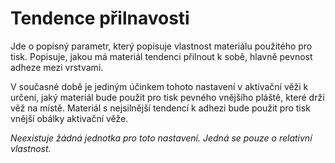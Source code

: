 Tendence přilnavosti
====
Jde o popisný parametr, který popisuje vlastnost materiálu použitého pro tisk. Popisuje, jakou má materiál tendenci přilnout k sobě, hlavně pevnost adheze mezi vrstvami.

V současné době je jediným účinkem tohoto nastavení v aktivační věži k určení, jaký materiál bude použit pro tisk pevného vnějšího pláště, které drží věž na místě. Materiál s nejsilnější tendencí k adhezi bude použit pro tisk vnější obálky aktivační věže.

*Neexistuje žádná jednotka pro toto nastavení. Jedná se pouze o relativní vlastnost.*
